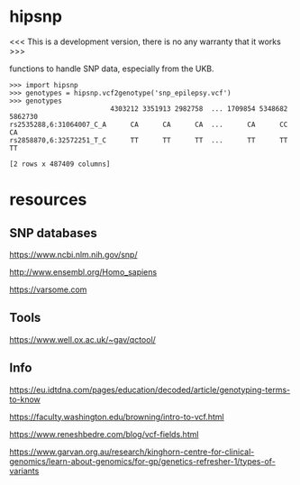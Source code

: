 # hipsnp

 <<< This is a development version, there is no any warranty that it works >>>

functions to handle SNP data, especially from the UKB.

```
>>> import hipsnp
>>> genotypes = hipsnp.vcf2genotype('snp_epilepsy.vcf')
>>> genotypes
                         4303212 3351913 2982758  ... 1709854 5348682 5862730
rs2535288,6:31064007_C_A      CA      CA      CA  ...      CA      CC      CA
rs2858870,6:32572251_T_C      TT      TT      TT  ...      TT      TT      TT

[2 rows x 487409 columns]
```

# resources


## SNP databases

https://www.ncbi.nlm.nih.gov/snp/

http://www.ensembl.org/Homo_sapiens

https://varsome.com


## Tools

https://www.well.ox.ac.uk/~gav/qctool/


## Info

https://eu.idtdna.com/pages/education/decoded/article/genotyping-terms-to-know

https://faculty.washington.edu/browning/intro-to-vcf.html

https://www.reneshbedre.com/blog/vcf-fields.html

https://www.garvan.org.au/research/kinghorn-centre-for-clinical-genomics/learn-about-genomics/for-gp/genetics-refresher-1/types-of-variants

